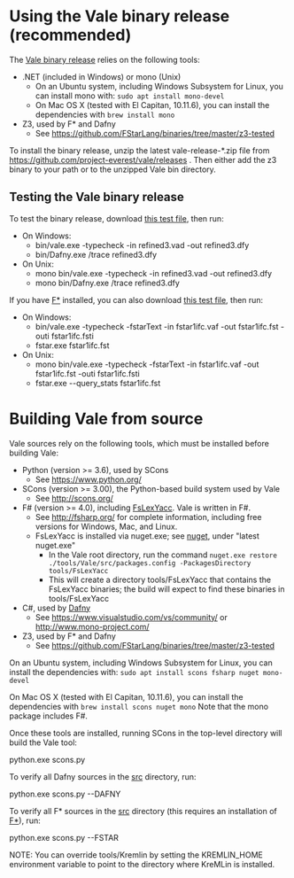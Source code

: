 # Using the Vale binary release (recommended)

The [Vale binary release](https://github.com/project-everest/vale/releases) relies on the following tools:

* .NET (included in Windows) or mono (Unix)
  * On an Ubuntu system, including Windows Subsystem for Linux, you can install mono with:
    ```sudo apt install mono-devel```
  * On Mac OS X (tested with El Capitan, 10.11.6), you can install the dependencies with
    ```brew install mono```
* Z3, used by F* and Dafny
  * See https://github.com/FStarLang/binaries/tree/master/z3-tested

To install the binary release, unzip the latest vale-release-*.zip file from https://github.com/project-everest/vale/releases .
Then either add the z3 binary to your path or to the unzipped Vale bin directory.

## Testing the Vale binary release

To test the binary release, download [this test file](https://raw.githubusercontent.com/project-everest/vale/master/tools/Vale/test/refined3.vad),
then run:

* On Windows:
  * bin/vale.exe -typecheck -in refined3.vad -out refined3.dfy
  * bin/Dafny.exe /trace refined3.dfy
* On Unix:
  * mono bin/vale.exe -typecheck -in refined3.vad -out refined3.dfy
  * mono bin/Dafny.exe /trace refined3.dfy

If you have [F*](https://github.com/FStarLang/FStar) installed,
you can also download [this test file](https://raw.githubusercontent.com/project-everest/vale/master/tools/Vale/test/types.vaf),
then run:

* On Windows:
  * bin/vale.exe -typecheck -fstarText -in fstar1ifc.vaf -out fstar1ifc.fst -outi fstar1ifc.fsti
  * fstar.exe fstar1ifc.fst
* On Unix:
  * mono bin/vale.exe -typecheck -fstarText -in fstar1ifc.vaf -out fstar1ifc.fst -outi fstar1ifc.fsti
  * fstar.exe --query_stats fstar1ifc.fst

# Building Vale from source

Vale sources rely on the following tools, which must be installed before building Vale:

* Python (version >= 3.6), used by SCons
  * See https://www.python.org/
* SCons (version >= 3.00), the Python-based build system used by Vale
  * See http://scons.org/
* F\# (version >= 4.0), including [FsLexYacc](http://fsprojects.github.io/FsLexYacc/).  Vale is written in F\#.
  * See http://fsharp.org/ for complete information, including free versions for Windows, Mac, and Linux.
  * FsLexYacc is installed via nuget.exe; see [nuget](https://www.nuget.org/), under "latest nuget.exe"
    * In the Vale root directory, run the command `nuget.exe restore ./tools/Vale/src/packages.config -PackagesDirectory tools/FsLexYacc`
    * This will create a directory tools/FsLexYacc that contains the FsLexYacc binaries; the build will expect to find these binaries in tools/FsLexYacc
* C\#, used by [Dafny](https://github.com/Microsoft/dafny/blob/master/INSTALL)
  * See https://www.visualstudio.com/vs/community/ or http://www.mono-project.com/
* Z3, used by F* and Dafny
  * See https://github.com/FStarLang/binaries/tree/master/z3-tested

On an Ubuntu system, including Windows Subsystem for Linux, you can install the dependencies with:
     ```sudo apt install scons fsharp nuget mono-devel```

On Mac OS X (tested with El Capitan, 10.11.6), you can install the dependencies with
    ```brew install scons nuget mono```
Note that the mono package includes F\#.

Once these tools are installed, running SCons in the top-level directory will build the Vale tool:

python.exe scons.py

To verify all Dafny sources in the [src](./src) directory, run:

python.exe scons.py --DAFNY

To verify all F* sources in the [src](./src) directory (this requires an installation of [F*](https://github.com/FStarLang/FStar)), run:

python.exe scons.py --FSTAR

NOTE: You can override tools/Kremlin by setting the KREMLIN_HOME
environment variable to point to the directory where KreMLin is
installed.
